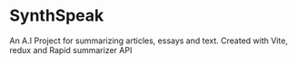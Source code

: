 # SynthSpeak
An A.I Project for summarizing articles, essays and text. Created with Vite, redux and Rapid summarizer API
